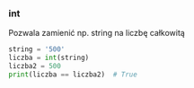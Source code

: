 ### int

Pozwala zamienić np. string na liczbę całkowitą

```python
string = '500'
liczba = int(string)
liczba2 = 500
print(liczba == liczba2)  # True
```